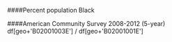 ####Percent population Black####American Community Survey 2008-2012 (5-year)	df[geo+'B02001003E'] / df[geo+'B02001001E']